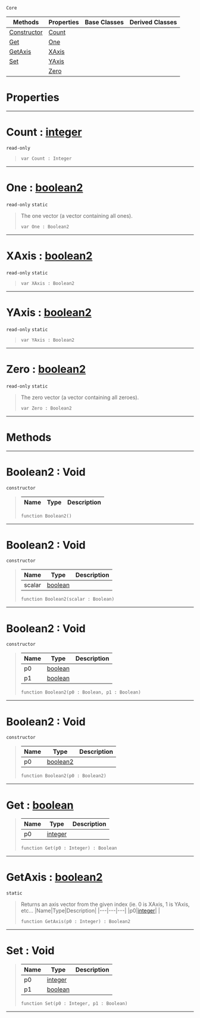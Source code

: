  `Core`

|Methods|Properties|Base Classes|Derived Classes|
|---|---|---|---|
|[ Constructor](boolean2.md#boolean2-void)|[ Count](boolean2.md#count-zilch-engine-docume)| | |
|[ Get](boolean2.md#get-zilch-engine-document)|[ One](boolean2.md#one-zilch-engine-document)| | |
|[ GetAxis](boolean2.md#getaxis-zilch-engine-docu)|[ XAxis](boolean2.md#xaxis-zilch-engine-docume)| | |
|[ Set](boolean2.md#set-void)|[ YAxis](boolean2.md#yaxis-zilch-engine-docume)| | |
| |[ Zero](boolean2.md#zilch-zilch-engine-documen)| | |


 #  Properties


---  
 #  Count : [integer](integer.md)

 `read-only`

> 
> ``` lang=cpp, name=Nada
> var Count : Integer


---  
 #  One : [boolean2](boolean2.md)

 `read-only` `static`

> The one vector (a vector containing all ones).
> ``` lang=cpp, name=Nada
> var One : Boolean2


---  
 #  XAxis : [boolean2](boolean2.md)

 `read-only` `static`

> 
> ``` lang=cpp, name=Nada
> var XAxis : Boolean2


---  
 #  YAxis : [boolean2](boolean2.md)

 `read-only` `static`

> 
> ``` lang=cpp, name=Nada
> var YAxis : Boolean2


---  
 #  Zero : [boolean2](boolean2.md)

 `read-only` `static`

> The zero vector (a vector containing all zeroes).
> ``` lang=cpp, name=Nada
> var Zero : Boolean2


---  
 #  Methods


---  
 #  Boolean2 : Void

 `constructor`

> 
> |Name|Type|Description|
> |---|---|---|
> ``` lang=cpp, name=Nada
> function Boolean2()
> ``` 


---  
 #  Boolean2 : Void

 `constructor`

> 
> |Name|Type|Description|
> |---|---|---|
> |scalar|[boolean](boolean.md)| |
> ``` lang=cpp, name=Nada
> function Boolean2(scalar : Boolean)
> ``` 


---  
 #  Boolean2 : Void

 `constructor`

> 
> |Name|Type|Description|
> |---|---|---|
> |p0|[boolean](boolean.md)| |
> |p1|[boolean](boolean.md)| |
> ``` lang=cpp, name=Nada
> function Boolean2(p0 : Boolean, p1 : Boolean)
> ``` 


---  
 #  Boolean2 : Void

 `constructor`

> 
> |Name|Type|Description|
> |---|---|---|
> |p0|[boolean2](boolean2.md)| |
> ``` lang=cpp, name=Nada
> function Boolean2(p0 : Boolean2)
> ``` 


---  
 #  Get : [boolean](boolean.md)

> 
> |Name|Type|Description|
> |---|---|---|
> |p0|[integer](integer.md)| |
> ``` lang=cpp, name=Nada
> function Get(p0 : Integer) : Boolean
> ``` 


---  
 #  GetAxis : [boolean2](boolean2.md)

 `static`

> Returns an axis vector from the given index (ie. 0 is XAxis, 1 is YAxis, etc...
> |Name|Type|Description|
> |---|---|---|
> |p0|[integer](integer.md)| |
> ``` lang=cpp, name=Nada
> function GetAxis(p0 : Integer) : Boolean2
> ``` 


---  
 #  Set : Void

> 
> |Name|Type|Description|
> |---|---|---|
> |p0|[integer](integer.md)| |
> |p1|[boolean](boolean.md)| |
> ``` lang=cpp, name=Nada
> function Set(p0 : Integer, p1 : Boolean)
> ``` 


---  
 

 
